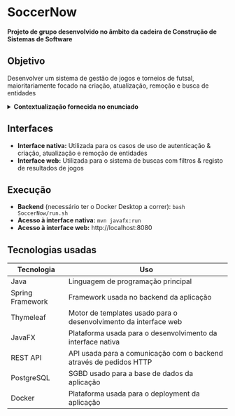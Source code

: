 # SoccerNow
**Projeto de grupo desenvolvido no âmbito da cadeira de Construção de Sistemas de Software**
## Objetivo
Desenvolver um sistema de gestão de jogos e torneios de futsal, maioritariamente focado na criação, atualização, remoção e busca de entidades
<details>
  
  <summary><b>Contextualização fornecida no enunciado</b></summary>

  > O clube desportivo Ciências Soccer Society (CSS) organiza, de forma recorrente, um conjunto de jogos e torneios de futsal. Surge, assim, a necessidade de um sistema que cubra todas as etapas deste processo.

  > Um utilizador pode interagir com o sistema de duas formas: como jogador ou como árbitro. Os jogadores podem integrar várias equipas e devem ser capazes de indicar a posição que preferem jogar. Por sua vez, o papel de árbitro pode ser desempenhado por um utilizador com ou sem certificado. Jogadores não podem ser árbitros e vice-versa.

  > Para a gestão de equipas, o sistema permite criar equipas com um nome, manter um histórico dos jogos em que participaram e das conquistas, isto é, posições de pódio em campeonatos. É também necessário registar os jogadores que compõem cada equipa. As equipas não têm limite de tamanho, e cada jogador pode integrar várias equipas.

  > No que diz respeito aos jogos de futsal, deverá ser possível criar jogos amigáveis, sem associação a qualquer campeonato, bem como jogos que façam parte de um campeonato. A cada jogo associa-se uma data, horário, local, equipas e estatísticas relevantes. Os organizadores devem poder atribuir um ou mais árbitros aos jogos. Se houver mais de um árbitro, um deles deverá ser considerado o principal. Cada jogo tem duas equipas de cinco (5) jogadores, dos quais um será designado como guarda-redes.

  > A criação e organização de campeonatos envolve a definição de diferentes modalidades. Todos os campeonatos serão disputados por pontos, mas pretende-se estender (no futuro) o sistema para que seja suportada também a funcionalidade de campeonatos no formato de eliminatória. Um campeonato é disputado por um mínimo de 8 equipas e é necessária a presença de, pelo menos, um árbitro certificado nas partidas de campeonato.

  > Por fim, o registo de resultados e estatísticas deve permitir que, no final de cada jogo, se registe o resultado final (placar), a equipa vitoriosa, bem como quaisquer cartões atribuídos a jogadores. Em competições por pontos, o sistema atualiza a pontuação e a classificação das equipas. No formato de eliminatória, define-se quem avança para a fase seguinte.

</details>

## Interfaces
- **Interface nativa:** Utilizada para os casos de uso de autenticação & criação, atualização e remoção de entidades
- **Interface web:** Utilizada para o sistema de buscas com filtros & registo de resultados de jogos

## Execução
- **Backend** (necessário ter o Docker Desktop a correr): `bash SoccerNow/run.sh`
- **Acesso à interface nativa:** `mvn javafx:run`
- **Acesso à interface web:** http://localhost:8080

## Tecnologias usadas
| Tecnologia       | Uso                                                                |
|------------------|--------------------------------------------------------------------|
| Java             | Linguagem de programação principal                                 |
| Spring Framework | Framework usada no backend da aplicação                            |
| Thymeleaf        | Motor de templates usado para o desenvolvimento da interface web   |
| JavaFX           | Plataforma usada para o desenvolvimento da interface nativa        |
| REST API         | API usada para a comunicação com o backend através de pedidos HTTP |
| PostgreSQL       | SGBD usado para a base de dados da aplicação                       |
| Docker           | Plataforma usada para o deployment da aplicação                    |
